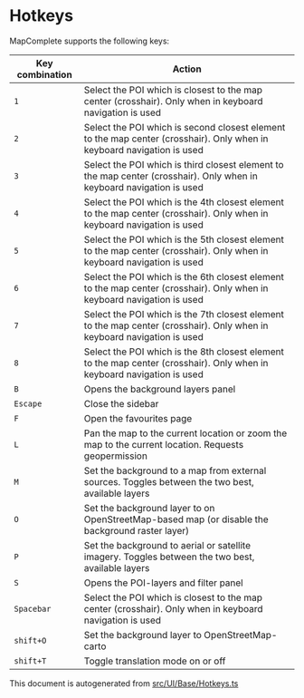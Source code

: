 [//]: # (WARNING: this file is automatically generated. Please find the sources at the bottom and edit those sources)

# Hotkeys
MapComplete supports the following keys:


| Key combination | Action |
-----|----- |
| `1` | Select the POI which is closest to the map center (crosshair). Only when in keyboard navigation is used |
| `2` | Select the POI which is second closest element to the map center (crosshair). Only when in keyboard navigation is used |
| `3` | Select the POI which is third closest element to the map center (crosshair). Only when in keyboard navigation is used |
| `4` | Select the POI which is the 4th closest element to the map center (crosshair). Only when in keyboard navigation is used |
| `5` | Select the POI which is the 5th closest element to the map center (crosshair). Only when in keyboard navigation is used |
| `6` | Select the POI which is the 6th closest element to the map center (crosshair). Only when in keyboard navigation is used |
| `7` | Select the POI which is the 7th closest element to the map center (crosshair). Only when in keyboard navigation is used |
| `8` | Select the POI which is the 8th closest element to the map center (crosshair). Only when in keyboard navigation is used |
| `B` | Opens the background layers panel |
| `Escape` | Close the sidebar |
| `F` | Open the favourites page |
| `L` | Pan the map to the current location or zoom the map to the current location. Requests geopermission |
| `M` | Set the background to a map from external sources. Toggles between the two best, available layers |
| `O` | Set the background layer to on OpenStreetMap-based map (or disable the background raster layer) |
| `P` | Set the background to aerial or satellite imagery. Toggles between the two best, available layers |
| `S` | Opens the POI-layers and filter panel |
| `Spacebar` | Select the POI which is closest to the map center (crosshair). Only when in keyboard navigation is used |
| `shift+O` | Set the background layer to OpenStreetMap-carto |
| `shift+T` | Toggle translation mode on or off |




This document is autogenerated from [src/UI/Base/Hotkeys.ts](https://github.com/pietervdvn/MapComplete/blob/develop/src/UI/Base/Hotkeys.ts)
